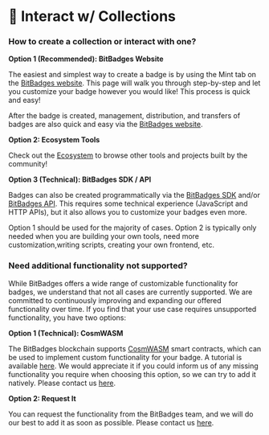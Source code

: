 # 🏅 Interact w/ Collections

### **How to create a collection or interact with one?**

**Option 1 (Recommended): BitBadges Website**

The easiest and simplest way to create a badge is by using the Mint tab on the [BitBadges website](https://bitbadges.io). This page will walk you through step-by-step and let you customize your badge however you would like! This process is quick and easy!

After the badge is created, management, distribution, and transfers of badges are also quick and easy via the [BitBadges website](https://bitbadges.io).

**Option 2: Ecosystem Tools**

Check out the [Ecosystem](ecosystem.md) to browse other tools and projects built by the community!

**Option 3 (Technical): BitBadges SDK / API**

Badges can also be created programmatically via the [BitBadges SDK](broken-reference) and/or [BitBadges API](../indexer-api/api/). This requires some technical experience (JavaScript and HTTP APIs), but it also allows you to customize your badges even more.

Option 1 should be used for the majority of cases. Option 2 is typically only needed when you are building your own tools, need more customization,writing scripts, creating your own frontend, etc.&#x20;



### **Need additional functionality not supported?**

While BitBadges offers a wide range of customizable functionality for badges, we understand that not all cases are currently supported. We are committed to continuously improving and expanding our offered functionality over time. If you find that your use case requires unsupported functionality, you have two options:

**Option 1 (Technical): CosmWASM**&#x20;

The BitBadges blockchain supports [CosmWASM](https://cosmwasm.com/) smart contracts, which can be used to implement custom functionality for your badge. A tutorial is available [here](../for-developers/tutorials/create-a-smart-contract.md). We would appreciate it if you could inform us of any missing functionality you require when choosing this option, so we can try to add it natively. Please contact us [here](team-contact-us.md).

**Option 2: Request It**&#x20;

You can request the functionality from the BitBadges team, and we will do our best to add it as soon as possible. Please contact us [here](team-contact-us.md).

